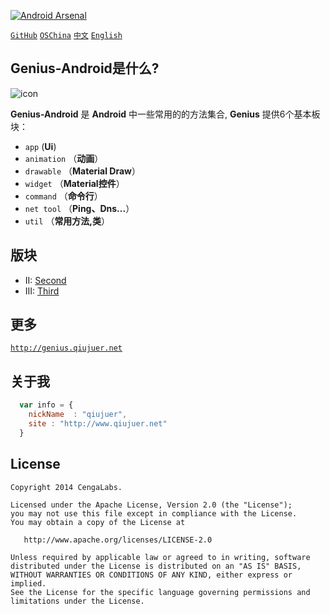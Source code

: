 ﻿[![Android Arsenal](https://img.shields.io/badge/Android%20Arsenal-Genius--Android-brightgreen.svg?style=flat)](https://android-arsenal.com/details/1/1463)

[`GitHub`](https://github.com/qiujuer/Genius-Android) [`OSChina`](http://git.oschina.net/qiujuer/Genius-Android) [`中文`](README-ZH.md) [`English`](README.md) 


## Genius-Android是什么?

![icon](https://raw.githubusercontent.com/qiujuer/Genius-Android/gh-pages/assets/images/logo.png)

**Genius-Android** 是 **Android** 中一些常用的的方法集合, **Genius** 提供6个基本板块：

* `app` (**Ui**)
* `animation` （**动画**）
* `drawable` （**Material Draw**）
* `widget` （**Material控件**）
* `command` （**命令行**）
* `net tool` （**Ping、Dns...**）
* `util` （**常用方法,类**）


## 版块

* II: [Second](develop-second) 
* III: [Third](develop-third)  


## 更多

[`http://genius.qiujuer.net`](http://genius.qiujuer.net)


## 关于我

```javascript
  var info = {
    nickName  : "qiujuer",
    site : "http://www.qiujuer.net"
  }
```


License
--------

    Copyright 2014 CengaLabs.

    Licensed under the Apache License, Version 2.0 (the "License");
    you may not use this file except in compliance with the License.
    You may obtain a copy of the License at

       http://www.apache.org/licenses/LICENSE-2.0

    Unless required by applicable law or agreed to in writing, software
    distributed under the License is distributed on an "AS IS" BASIS,
    WITHOUT WARRANTIES OR CONDITIONS OF ANY KIND, either express or implied.
    See the License for the specific language governing permissions and
    limitations under the License.

